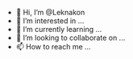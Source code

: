 - 👋 Hi, I’m @Leknakon
- 👀 I’m interested in ...
- 🌱 I’m currently learning ...
- 💞️ I’m looking to collaborate on ...
- 📫 How to reach me ...

<!---
Leknakon/Leknakon is a ✨ special ✨ repository because its `README.md` (this file) appears on your GitHub profile.
You can click the Preview link to take a look at your changes.
--->
